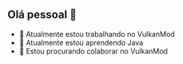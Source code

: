 

## Olá pessoal 👋



- 🔭 Atualmente estou trabalhando no VulkanMod
- 🌱 Atualmente estou aprendendo Java
- 👯 Estou procurando colaborar no VulkanMod
